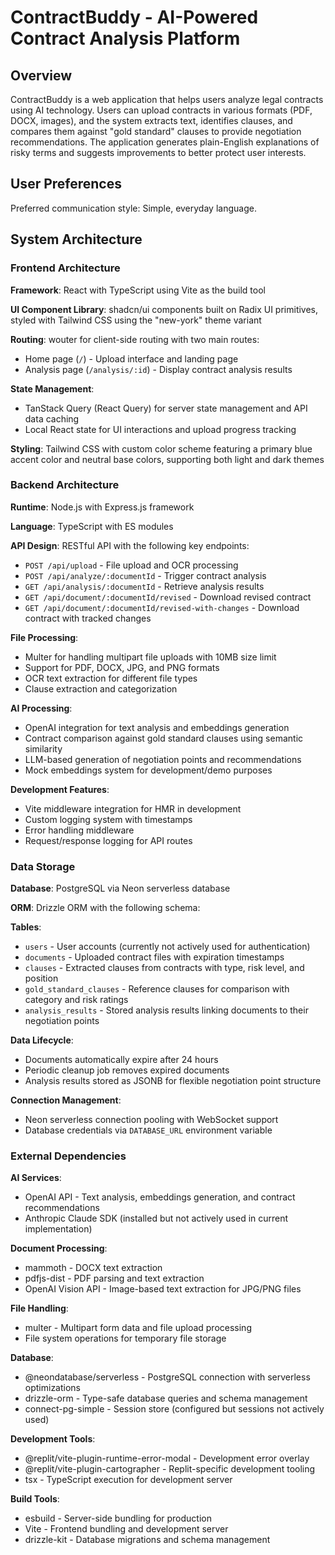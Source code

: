 # ContractBuddy - AI-Powered Contract Analysis Platform

## Overview

ContractBuddy is a web application that helps users analyze legal contracts using AI technology. Users can upload contracts in various formats (PDF, DOCX, images), and the system extracts text, identifies clauses, and compares them against "gold standard" clauses to provide negotiation recommendations. The application generates plain-English explanations of risky terms and suggests improvements to better protect user interests.

## User Preferences

Preferred communication style: Simple, everyday language.

## System Architecture

### Frontend Architecture

**Framework**: React with TypeScript using Vite as the build tool

**UI Component Library**: shadcn/ui components built on Radix UI primitives, styled with Tailwind CSS using the "new-york" theme variant

**Routing**: wouter for client-side routing with two main routes:
- Home page (`/`) - Upload interface and landing page
- Analysis page (`/analysis/:id`) - Display contract analysis results

**State Management**: 
- TanStack Query (React Query) for server state management and API data caching
- Local React state for UI interactions and upload progress tracking

**Styling**: Tailwind CSS with custom color scheme featuring a primary blue accent color and neutral base colors, supporting both light and dark themes

### Backend Architecture

**Runtime**: Node.js with Express.js framework

**Language**: TypeScript with ES modules

**API Design**: RESTful API with the following key endpoints:
- `POST /api/upload` - File upload and OCR processing
- `POST /api/analyze/:documentId` - Trigger contract analysis
- `GET /api/analysis/:documentId` - Retrieve analysis results
- `GET /api/document/:documentId/revised` - Download revised contract
- `GET /api/document/:documentId/revised-with-changes` - Download contract with tracked changes

**File Processing**:
- Multer for handling multipart file uploads with 10MB size limit
- Support for PDF, DOCX, JPG, and PNG formats
- OCR text extraction for different file types
- Clause extraction and categorization

**AI Processing**:
- OpenAI integration for text analysis and embeddings generation
- Contract comparison against gold standard clauses using semantic similarity
- LLM-based generation of negotiation points and recommendations
- Mock embeddings system for development/demo purposes

**Development Features**:
- Vite middleware integration for HMR in development
- Custom logging system with timestamps
- Error handling middleware
- Request/response logging for API routes

### Data Storage

**Database**: PostgreSQL via Neon serverless database

**ORM**: Drizzle ORM with the following schema:

**Tables**:
- `users` - User accounts (currently not actively used for authentication)
- `documents` - Uploaded contract files with expiration timestamps
- `clauses` - Extracted clauses from contracts with type, risk level, and position
- `gold_standard_clauses` - Reference clauses for comparison with category and risk ratings
- `analysis_results` - Stored analysis results linking documents to their negotiation points

**Data Lifecycle**:
- Documents automatically expire after 24 hours
- Periodic cleanup job removes expired documents
- Analysis results stored as JSONB for flexible negotiation point structure

**Connection Management**: 
- Neon serverless connection pooling with WebSocket support
- Database credentials via `DATABASE_URL` environment variable

### External Dependencies

**AI Services**:
- OpenAI API - Text analysis, embeddings generation, and contract recommendations
- Anthropic Claude SDK (installed but not actively used in current implementation)

**Document Processing**:
- mammoth - DOCX text extraction
- pdfjs-dist - PDF parsing and text extraction
- OpenAI Vision API - Image-based text extraction for JPG/PNG files

**File Handling**:
- multer - Multipart form data and file upload processing
- File system operations for temporary file storage

**Database**:
- @neondatabase/serverless - PostgreSQL connection with serverless optimizations
- drizzle-orm - Type-safe database queries and schema management
- connect-pg-simple - Session store (configured but sessions not actively used)

**Development Tools**:
- @replit/vite-plugin-runtime-error-modal - Development error overlay
- @replit/vite-plugin-cartographer - Replit-specific development tooling
- tsx - TypeScript execution for development server

**Build Tools**:
- esbuild - Server-side bundling for production
- Vite - Frontend bundling and development server
- drizzle-kit - Database migrations and schema management